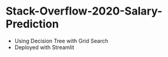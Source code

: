 # Stack-Overflow-2020-Salary-Prediction

- Using Decision Tree with Grid Search
- Deployed with Streamlit
